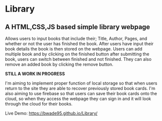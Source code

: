 # Library
## A HTML,CSS,JS based simple library webpage

Allows users to input books that include their; Title, Author, Pages, and whether or not the user has finished the book.
After users have input their book details the book is then stored on the webpage. Users can add multiple book and by clicking on the finished button
after submitting the book, users can switch between finished and not finished. They can also remove an added book by clicking the remove button.

**STILL A WORK IN PROGRESS**

I'm aiming to implement proper function of local storage so that when users return to the site they are able to recover previously stored book cards.
I'm also aiming to use firebase so that users can save their book cards onto the cloud, so when they access the webpage they can sign in and it will look through
the cloud for their books.

Live Demo: https://bwade95.github.io/Library/

